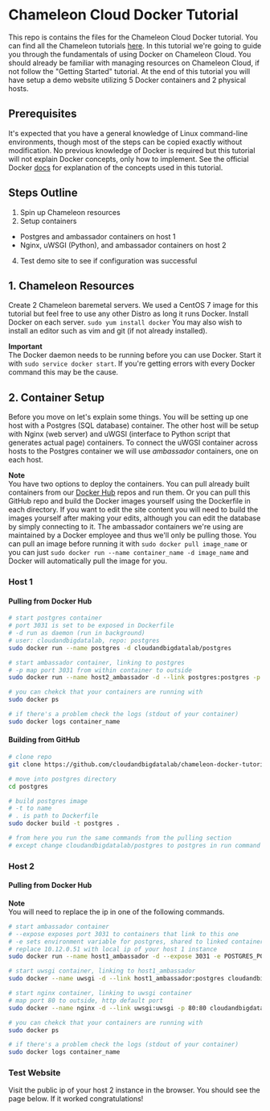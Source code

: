 # Chameleon Cloud Docker Tutorial

This repo is contains the files for the Chameleon Cloud Docker tutorial. You can find all the Chameleon tutorials [here](https://cloudandbigdatalab.github.io). In this tutorial we're going to guide you through the fundamentals of using Docker on Chameleon Cloud. You should already be familiar with managing resources on Chameleon Cloud, if not follow the "Getting Started" tutorial. At the end of this tutorial you will have setup a demo website utilizing 5 Docker containers and 2 physical hosts.

## Prerequisites

It's expected that you have a general knowledge of Linux command-line environments, though most of the steps can be copied exactly without modification. No previous knowledge of Docker is required but this tutorial will not explain Docker concepts, only how to implement. See the official Docker [docs](https://docs.docker.com/) for explanation of the concepts used in this tutorial.

## Steps Outline

1. Spin up Chameleon resources
2. Setup containers
  - Postgres and ambassador containers on host 1
  - Nginx, uWSGI (Python), and ambassador containers on host 2
4. Test demo site to see if configuration was successful

## 1. Chameleon Resources

Create 2 Chameleon baremetal servers. We used a CentOS 7 image for this tutorial but feel free to use any other Distro as long it runs Docker. Install Docker on each server. `sudo yum install docker` You may also wish to install an editor such as vim and git (if not already installed).  

**Important**  
The Docker daemon needs to be running before you can use Docker. Start it with `sudo service docker start`. If you're getting errors with every Docker command this may be the cause.

## 2. Container Setup

Before you move on let's explain some things. You will be setting up one host with a Postgres (SQL database) container. The other host will be setup with Nginx (web server) and uWGSI (interface to Python script that generates actual page) containers. To connect the uWGSI container across hosts to the Postgres container we will use *ambassador* containers, one on each host.  

**Note**  
You have two options to deploy the containers. You can pull already built containers from our [Docker Hub](https://hub.docker.com/u/cloudandbigdatalab/) repos and run them. Or you can pull this GitHub repo and build the Docker images yourself using the Dockerfile in each directory. If you want to edit the site content you will need to build the images yourself after making your edits, although you can edit the database by simply connecting to it. The ambassador containers we're using are maintained by a Docker employee and thus we'll only be pulling those. You can pull an image before running it with `sudo docker pull image_name` or you can  just `sudo docker run --name container_name -d image_name` and Docker will automatically pull the image for you.

### Host 1

#### Pulling from Docker Hub
```sh
# start postgres container
# port 3031 is set to be exposed in Dockerfile
# -d run as daemon (run in background)
# user: cloudandbigdatalab, repo: postgres
sudo docker run --name postgres -d cloudandbigdatalab/postgres

# start ambassador container, linking to postgres
# -p map port 3031 from within container to outside
sudo docker run --name host2_ambassador -d --link postgres:postgres -p 3031:3031 svendowideit/ambassador

# you can chekck that your containers are running with
sudo docker ps

# if there's a problem check the logs (stdout of your container)
sudo docker logs container_name
```

#### Building from GitHub
```sh
# clone repo
git clone https://github.com/cloudandbigdatalab/chameleon-docker-tutorial.git

# move into postgres directory
cd postgres

# build postgres image
# -t to name
# . is path to Dockerfile
sudo docker build -t postgres .

# from here you run the same commands from the pulling section
# except change cloudandbigdatalab/postgres to postgres in run command
```

### Host 2

#### Pulling from Docker Hub

**Note**  
You will need to replace the ip in one of the following commands.

```sh
# start ambassador container
# --expose exposes port 3031 to containers that link to this one
# -e sets environment variable for postgres, shared to linked containers
# replace 10.12.0.51 with local ip of your host 1 instance
sudo docker run --name host1_ambassador -d --expose 3031 -e POSTGRES_PORT_3031_TCP=tcp://10.12.0.51:3031 svendowideit/ambassador

# start uwsgi container, linking to host1_ambassador
sudo docker --name uwsgi -d --link host1_ambassador:postgres cloudandbigdatalab/uwsgi

# start nginx container, linking to uwsgi container
# map port 80 to outside, http default port
sudo docker --name nginx -d --link uwsgi:uwsgi -p 80:80 cloudandbigdatalab/nginx

# you can chekck that your containers are running with
sudo docker ps

# if there's a problem check the logs (stdout of your container)
sudo docker logs container_name
```

### Test Website

Visit the public ip of your host 2 instance in the browser. You should see the page below. If it worked congratulations!
